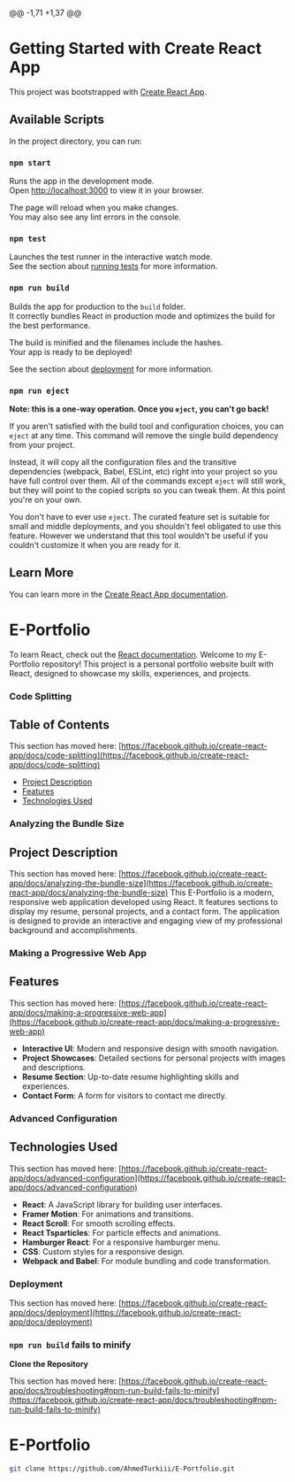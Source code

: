 @@ -1,71 +1,37 @@
# Getting Started with Create React App

This project was bootstrapped with [Create React App](https://github.com/facebook/create-react-app).

## Available Scripts

In the project directory, you can run:

### `npm start`

Runs the app in the development mode.\
Open [http://localhost:3000](http://localhost:3000) to view it in your browser.

The page will reload when you make changes.\
You may also see any lint errors in the console.

### `npm test`

Launches the test runner in the interactive watch mode.\
See the section about [running tests](https://facebook.github.io/create-react-app/docs/running-tests) for more information.

### `npm run build`

Builds the app for production to the `build` folder.\
It correctly bundles React in production mode and optimizes the build for the best performance.

The build is minified and the filenames include the hashes.\
Your app is ready to be deployed!

See the section about [deployment](https://facebook.github.io/create-react-app/docs/deployment) for more information.

### `npm run eject`

**Note: this is a one-way operation. Once you `eject`, you can't go back!**

If you aren't satisfied with the build tool and configuration choices, you can `eject` at any time. This command will remove the single build dependency from your project.

Instead, it will copy all the configuration files and the transitive dependencies (webpack, Babel, ESLint, etc) right into your project so you have full control over them. All of the commands except `eject` will still work, but they will point to the copied scripts so you can tweak them. At this point you're on your own.

You don't have to ever use `eject`. The curated feature set is suitable for small and middle deployments, and you shouldn't feel obligated to use this feature. However we understand that this tool wouldn't be useful if you couldn't customize it when you are ready for it.

## Learn More

You can learn more in the [Create React App documentation](https://facebook.github.io/create-react-app/docs/getting-started).
# E-Portfolio

To learn React, check out the [React documentation](https://reactjs.org/).
Welcome to my E-Portfolio repository! This project is a personal portfolio website built with React, designed to showcase my skills, experiences, and projects.

### Code Splitting
## Table of Contents

This section has moved here: [https://facebook.github.io/create-react-app/docs/code-splitting](https://facebook.github.io/create-react-app/docs/code-splitting)
- [Project Description](#project-description)
- [Features](#features)
- [Technologies Used](#technologies-used)

### Analyzing the Bundle Size
## Project Description

This section has moved here: [https://facebook.github.io/create-react-app/docs/analyzing-the-bundle-size](https://facebook.github.io/create-react-app/docs/analyzing-the-bundle-size)
This E-Portfolio is a modern, responsive web application developed using React. It features sections to display my resume, personal projects, and a contact form. The application is designed to provide an interactive and engaging view of my professional background and accomplishments.

### Making a Progressive Web App
## Features

This section has moved here: [https://facebook.github.io/create-react-app/docs/making-a-progressive-web-app](https://facebook.github.io/create-react-app/docs/making-a-progressive-web-app)
- **Interactive UI**: Modern and responsive design with smooth navigation.
- **Project Showcases**: Detailed sections for personal projects with images and descriptions.
- **Resume Section**: Up-to-date resume highlighting skills and experiences.
- **Contact Form**: A form for visitors to contact me directly.

### Advanced Configuration
## Technologies Used

This section has moved here: [https://facebook.github.io/create-react-app/docs/advanced-configuration](https://facebook.github.io/create-react-app/docs/advanced-configuration)
- **React**: A JavaScript library for building user interfaces.
- **Framer Motion**: For animations and transitions.
- **React Scroll**: For smooth scrolling effects.
- **React Tsparticles**: For particle effects and animations.
- **Hamburger React**: For a responsive hamburger menu.
- **CSS**: Custom styles for a responsive design.
- **Webpack and Babel**: For module bundling and code transformation.

### Deployment

This section has moved here: [https://facebook.github.io/create-react-app/docs/deployment](https://facebook.github.io/create-react-app/docs/deployment)

### `npm run build` fails to minify
**Clone the Repository**

This section has moved here: [https://facebook.github.io/create-react-app/docs/troubleshooting#npm-run-build-fails-to-minify](https://facebook.github.io/create-react-app/docs/troubleshooting#npm-run-build-fails-to-minify)
# E-Portfolio
   ```bash
   git clone https://github.com/AhmedTurkiii/E-Portfolio.git

